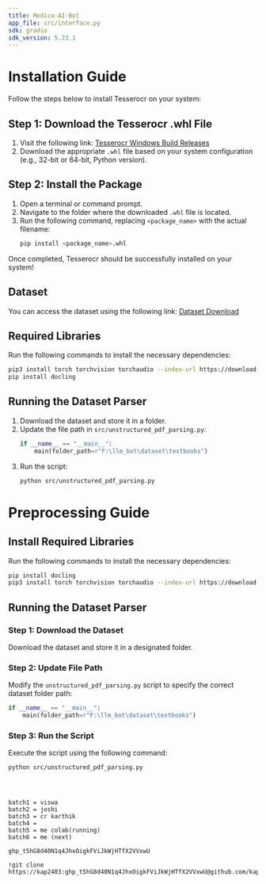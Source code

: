 ```yaml
---
title: Medico-AI-Bot
app_file: src/interface.py
sdk: gradio
sdk_version: 5.23.1
---
```

# Installation Guide

Follow the steps below to install Tesserocr on your system:

## Step 1: Download the Tesserocr .whl File
1. Visit the following link: [Tesserocr Windows Build Releases](https://github.com/simonflueckiger/tesserocr-windows_build/releases)
2. Download the appropriate `.whl` file based on your system configuration (e.g., 32-bit or 64-bit, Python version).

## Step 2: Install the Package
1. Open a terminal or command prompt.
2. Navigate to the folder where the downloaded `.whl` file is located.
3. Run the following command, replacing `<package_name>` with the actual filename:
   ```sh
   pip install <package_name>.whl
   ```

Once completed, Tesserocr should be successfully installed on your system!

## Dataset
You can access the dataset using the following link:
[Dataset Download](https://drive.google.com/drive/folders/17J2wDTiXFhk9b1HJ-ASTG1WAg3cZeBNu?usp=sharing)

## Required Libraries
Run the following commands to install the necessary dependencies:
```sh
pip3 install torch torchvision torchaudio --index-url https://download.pytorch.org/whl/cu118
pip install docling
```

## Running the Dataset Parser
1. Download the dataset and store it in a folder.
2. Update the file path in `src/unstructured_pdf_parsing.py`:
   ```python
   if __name__ == "__main__":
       main(folder_path=r"F:\llm_bot\dataset\textbooks")
   ```
3. Run the script:
   ```sh
   python src/unstructured_pdf_parsing.py
   ```



# Preprocessing Guide

## Install Required Libraries

Run the following commands to install the necessary dependencies:

```sh
pip install docling
pip3 install torch torchvision torchaudio --index-url https://download.pytorch.org/whl/cu126
```

## Running the Dataset Parser

### Step 1: Download the Dataset  
Download the dataset and store it in a designated folder.

### Step 2: Update File Path  
Modify the `unstructured_pdf_parsing.py` script to specify the correct dataset folder path:

```python
if __name__ == "__main__":
    main(folder_path=r"F:\llm_bot\dataset\textbooks")
```

### Step 3: Run the Script  
Execute the script using the following command:

```sh
python src/unstructured_pdf_parsing.py
```
```



batch1 = viswa
batch2 = joshi
batch3 = cr karthik
batch4 = 
batch5 = me colab(running)
batch6 = me (next)

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

!git clone https://kap2403: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@github.com/kap2403/YOUR_REPO_NAME.git

